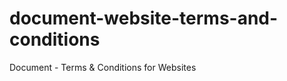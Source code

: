 document-website-terms-and-conditions
=====================================

Document - Terms &amp; Conditions for Websites

